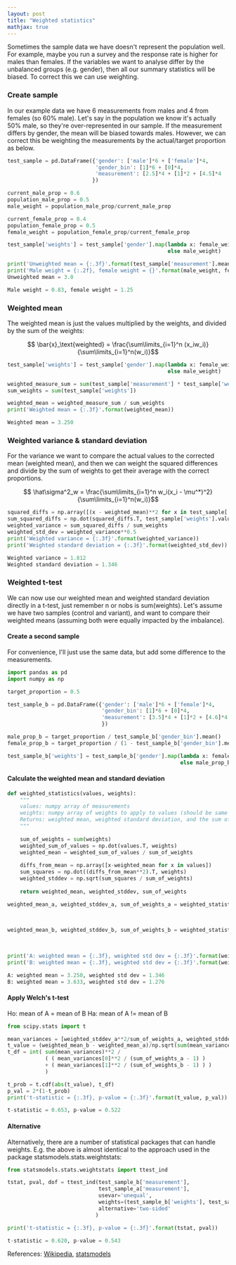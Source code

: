 ```yaml
---
layout: post
title: "Weighted statistics"
mathjax: true
---
```


Sometimes the sample data we have doesn't represent the population well. For example, maybe you run a survey and the response rate is higher for males than females. If the variables we want to analyse differ by the unbalanced groups (e.g. gender), then all our summary statistics will be biased. To correct this we can use weighting.

### Create sample

In our example data we have 6 measurements from males and 4 from females (so 60% male). Let's say in the population we know it's actually 50% male, so they're over-represented in our sample. If the measurement differs by gender, the mean will be biased towards males. However, we can correct this be weighting the measurements by the actual/target proportion as below.

```python
test_sample = pd.DataFrame({'gender': ['male']*6 + ['female']*4,
                            'gender_bin': [1]*6 + [0]*4,
                            'measurement': [2.5]*4 + [1]*2 + [4.5]*4
                           })

current_male_prop = 0.6
population_male_prop = 0.5
male_weight = population_male_prop/current_male_prop

current_female_prop = 0.4
population_female_prop = 0.5
female_weight = population_female_prop/current_female_prop

test_sample['weights'] = test_sample['gender'].map(lambda x: female_weight if x=='female'
                                                   else male_weight)

print('Unweighted mean = {:.3f}'.format(test_sample['measurement'].mean()))
print('Male weight = {:.2f}, female weight = {}'.format(male_weight, female_weight))
Unweighted mean = 3.0
```
```python
Male weight = 0.83, female weight = 1.25
```

### Weighted mean

The weighted mean is just the values multiplied by the weights, and divided by the sum of the weights:

$$ \bar{x}_\text{weighted} = \frac{\sum\limits_{i=1}^n (x_iw_i)}{\sum\limits_{i=1}^n(w_i)}$$

```python
test_sample['weights'] = test_sample['gender'].map(lambda x: female_weight if x=='female'
                                                   else male_weight)

weighted_measure_sum = sum(test_sample['measurement'] * test_sample['weights'])
sum_weights = sum(test_sample['weights'])

weighted_mean = weighted_measure_sum / sum_weights
print('Weighted mean = {:.3f}'.format(weighted_mean))
```
```python
Weighted mean = 3.250
```

### Weighted variance & standard deviation

For the variance we want to compare the actual values to the corrected mean (weighted mean), and then we can weight the squared differences and divide by the sum of weights to get their average with the correct proportions. 

$$ \hat\sigma^2_w = \frac{\sum\limits_{i=1}^n w_i(x_i - \mu^*)^2}{\sum\limits_{i=1}^n(w_i)}$$

```python
squared_diffs = np.array([(x - weighted_mean)**2 for x in test_sample['measurement']])
sum_squared_diffs = np.dot(squared_diffs.T, test_sample['weights'].values)
weighted_variance = sum_squared_diffs / sum_weights
weighted_std_dev = weighted_variance**0.5
print('Weighted variance = {:.3f}'.format(weighted_variance))
print('Weighted standard deviation = {:.3f}'.format(weighted_std_dev))
```
```python
Weighted variance = 1.812
Weighted standard deviation = 1.346
```

### Weighted t-test

We can now use our weighted mean and weighted standard deviation directly in a t-test, just remember n or nobs is sum(weights). Let's assume we have two samples (control and variant), and want to compare their weighted means (assuming both were equally impacted by the imbalance).

#### Create a second sample

For convenience, I'll just use the same data, but add some difference to the measurements.

```python
import pandas as pd
import numpy as np

target_proportion = 0.5

test_sample_b = pd.DataFrame({'gender': ['male']*6 + ['female']*4,
                              'gender_bin': [1]*6 + [0]*4,
                              'measurement': [3.5]*4 + [1]*2 + [4.6]*4
                              })

male_prop_b = target_proportion / test_sample_b['gender_bin'].mean()
female_prop_b = target_proportion / (1 - test_sample_b['gender_bin'].mean())

test_sample_b['weights'] = test_sample_b['gender'].map(lambda x: female_prop_b if x=='female'
                                                       else male_prop_b)
```

#### Calculate the weighted mean and standard deviation

```python
def weighted_statistics(values, weights):
    """
    values: numpy array of measurements
    weights: numpy array of weights to apply to values (should be same length)
    Returns: weighted mean, weighted standard deviation, and the sum of the weights
    """
    
    sum_of_weights = sum(weights)
    weighted_sum_of_values = np.dot(values.T, weights)
    weighted_mean = weighted_sum_of_values / sum_of_weights
    
    diffs_from_mean = np.array([x-weighted_mean for x in values])
    sum_squares = np.dot((diffs_from_mean**2).T, weights)
    weighted_stddev = np.sqrt(sum_squares / sum_of_weights)
    
    return weighted_mean, weighted_stddev, sum_of_weights

weighted_mean_a, weighted_stddev_a, sum_of_weights_a = weighted_statistics(values=np.array(test_sample_a['measurement']), 
                                                                           weights=np.array(test_sample_a['weights'])
                                                                          )

weighted_mean_b, weighted_stddev_b, sum_of_weights_b = weighted_statistics(values=np.array(test_sample_b['measurement']), 
                                                                           weights=np.array(test_sample_b['weights'])
                                                                          )

print('A: weighted mean = {:.3f}, weighted std dev = {:.3f}'.format(weighted_mean_a, weighted_stddev_a))
print('B: weighted mean = {:.3f}, weighted std dev = {:.3f}'.format(weighted_mean_b, weighted_stddev_b))
```
```python
A: weighted mean = 3.250, weighted std dev = 1.346
B: weighted mean = 3.633, weighted std dev = 1.276
```

#### Apply Welch's t-test

Ho: mean of A = mean of B
Ha: mean of A != mean of B

```python
from scipy.stats import t

mean_variances = [weighted_stddev_a**2/sum_of_weights_a, weighted_stddev_b**2/sum_of_weights_b]
t_value = (weighted_mean_b - weighted_mean_a)/np.sqrt(sum(mean_variances))
t_df = int( sum(mean_variances)**2 / 
            ( ( mean_variances[0]**2 / (sum_of_weights_a - 1) ) 
            + ( mean_variances[1]**2 / (sum_of_weights_b - 1) ) ) 
            )  

t_prob = t.cdf(abs(t_value), t_df)
p_val = 2*(1-t_prob)
print('t-statistic = {:.3f}, p-value = {:.3f}'.format(t_value, p_val))
```
```python
t-statistic = 0.653, p-value = 0.522
```

#### Alternative

Alternatively, there are a number of statistical packages that can handle weights. E.g. the above is almost identical to the approach used in the package statsmodels.stats.weightstats:

```python
from statsmodels.stats.weightstats import ttest_ind

tstat, pval, dof = ttest_ind(test_sample_b['measurement'],
                             test_sample_a['measurement'],
                             usevar='unequal',
                             weights=(test_sample_b['weights'], test_sample_a['weights']),
                             alternative='two-sided'
                            )

print('t-statistic = {:.3f}, p-value = {:.3f}'.format(tstat, pval))
```
```python
t-statistic = 0.620, p-value = 0.543
```


References: [Wikipedia](https://en.wikipedia.org/wiki/Weighted_arithmetic_mean#Weighted_sample_variance), [statsmodels](https://www.statsmodels.org/stable/_modules/statsmodels/stats/weightstats.html)

